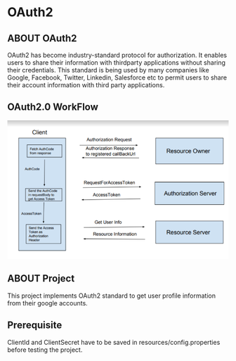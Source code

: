 # OAuth2

ABOUT OAuth2
------------
OAuth2 has become industry-standard protocol for authorization. It enables users to share their information 
with thirdparty applications without sharing their credentials. This standard is being used by many companies 
like Google, Facebook, Twitter, Linkedin, Salesforce etc to permit users to share their account information 
with third party applications.

OAuth2.0 WorkFlow
-----------------

![Alt text](OAuth2WorkFlow.png?raw=true "OAuth2.0 WorkFlow")


ABOUT Project
-------------
This project implements OAuth2 standard to get user profile information from their google accounts. 

Prerequisite
------------
ClientId and ClientSecret have to be saved in resources/config.properties before testing the project.
